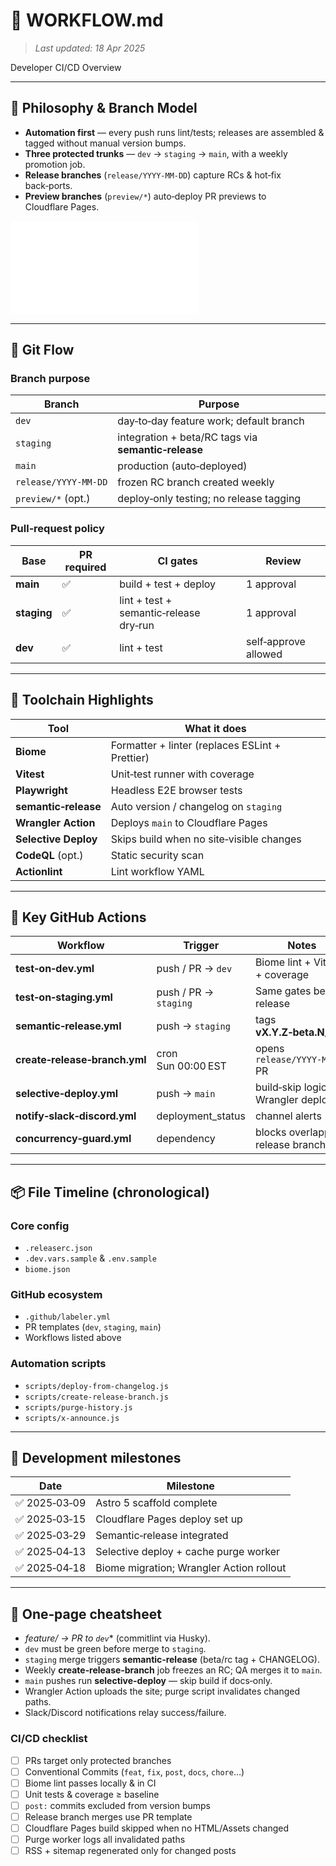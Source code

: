 # 🧭 WORKFLOW.md

> _Last updated: 18 Apr 2025_

Developer CI/CD Overview

---

## 🧱 Philosophy & Branch Model


* **Automation first** — every push runs lint/tests; releases are assembled & tagged without manual version bumps.
* **Three protected trunks** — `dev` → `staging` → `main`, with a weekly promotion job.
* **Release branches** (`release/YYYY‑MM‑DD`) capture RCs & hot‑fix back‑ports.
* **Preview branches** (`preview/*`) auto‑deploy PR previews to Cloudflare Pages.

![branch diagram](assets/branch-flow.md)

---

## 🔁 Git Flow

### Branch purpose
| Branch               | Purpose                                             |
| -------------------- | --------------------------------------------------- |
| `dev`                | day‑to‑day feature work; default branch             |
| `staging`            | integration + beta/RC tags via **semantic‑release** |
| `main`               | production (auto‑deployed)                          |
| `release/YYYY‑MM‑DD` | frozen RC branch created weekly                     |
| `preview/*` (opt.)   | deploy‑only testing; no release tagging             |

### Pull‑request policy
| Base        | PR required | CI gates                               | Review               |
| ----------- | ----------- | -------------------------------------- | -------------------- |
| **main**    | ✅           | build + test + deploy                  | 1 approval           |
| **staging** | ✅           | lint + test + semantic‑release dry‑run | 1 approval           |
| **dev**     | ✅           | lint + test                            | self‑approve allowed |

---

## 🔧 Toolchain Highlights

| Tool                 | What it does                                    |
| -------------------- | ----------------------------------------------- |
| **Biome**            | Formatter + linter (replaces ESLint + Prettier) |
| **Vitest**           | Unit‑test runner with coverage                  |
| **Playwright**       | Headless E2E browser tests                      |
| **semantic‑release** | Auto version / changelog on `staging`           |
| **Wrangler Action**  | Deploys `main` to Cloudflare Pages              |
| **Selective Deploy** | Skips build when no site‑visible changes        |
| **CodeQL** (opt.)    | Static security scan                            |
| **Actionlint**       | Lint workflow YAML                              |

---

## 📂 Key GitHub Actions

| Workflow                      | Trigger               | Notes                               |
| ----------------------------- | --------------------- | ----------------------------------- |
| **test‑on‑dev.yml**           | push / PR → `dev`     | Biome lint + Vitest + coverage      |
| **test‑on‑staging.yml**       | push / PR → `staging` | Same gates before release           |
| **semantic‑release.yml**      | push → `staging`      | tags **vX.Y.Z‑beta.N/rc.N**         |
| **create‑release‑branch.yml** | cron Sun 00:00 EST    | opens `release/YYYY‑MM‑DD` PR       |
| **selective‑deploy.yml**      | push → `main`         | build‑skip logic + Wrangler deploy  |
| **notify‑slack‑discord.yml**  | deployment_status     | channel alerts                      |
| **concurrency‑guard.yml**     | dependency            | blocks overlapping release branches |

---

## 📦 File Timeline (chronological)

### Core config
- `.releaserc.json`
- `.dev.vars.sample` & `.env.sample`
- `biome.json`

### GitHub ecosystem
- `.github/labeler.yml`
- PR templates (`dev`, `staging`, `main`)
- Workflows listed above

### Automation scripts
- `scripts/deploy-from-changelog.js`
- `scripts/create-release-branch.js`
- `scripts/purge-history.js`
- `scripts/x-announce.js`

---

## 🧪 Development milestones

| Date         | Milestone                                |
| ------------ | ---------------------------------------- |
| ✅ 2025‑03‑09 | Astro 5 scaffold complete                |
| ✅ 2025‑03‑15 | Cloudflare Pages deploy set up           |
| ✅ 2025‑03‑29 | Semantic‑release integrated              |
| ✅ 2025‑04‑13 | Selective deploy + cache purge worker    |
| ✅ 2025‑04‑18 | Biome migration; Wrangler Action rollout |

---

## 📄 One‑page cheatsheet

* **feature/* → PR to `dev`** (commitlint via Husky).  
* `dev` must be green before merge to `staging`.  
* `staging` merge triggers **semantic‑release** (beta/rc tag + CHANGELOG).  
* Weekly **create‑release‑branch** job freezes an RC; QA merges it to `main`.  
* `main` pushes run **selective‑deploy** — skip build if docs‑only.  
* Wrangler Action uploads the site; purge script invalidates changed paths.  
* Slack/Discord notifications relay success/failure.  

### CI/CD checklist

- [ ] PRs target only protected branches
- [ ] Conventional Commits (`feat`, `fix`, `post`, `docs`, `chore`…)
- [ ] Biome lint passes locally & in CI
- [ ] Unit tests & coverage ≥ baseline
- [ ] `post:` commits excluded from version bumps
- [ ] Release branch merges use PR template
- [ ] Cloudflare Pages build skipped when no HTML/Assets changed
- [ ] Purge worker logs all invalidated paths
- [ ] RSS + sitemap regenerated only for changed posts
